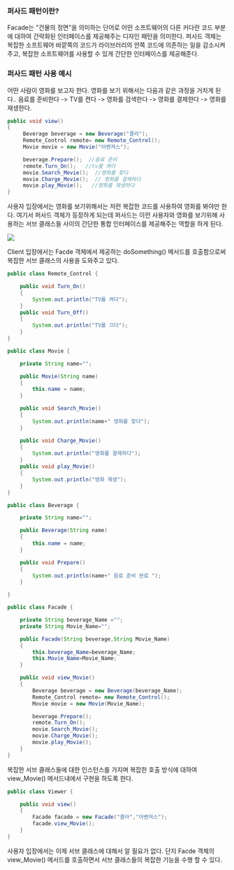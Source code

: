 ### 퍼사드 패턴이란?

Facade는 "건물의 정면"을 의미하는 단어로 어떤 소프트웨어의 다른 커다란 코드 부분에 대하여 간략화된 인터페이스를 제공해주는 디자인 패턴을 의미한다. 퍼사드 객체는 복잡한 소프트웨어 바깥쪽의 코드가 라이브러리의 안쪽 코드에 의존하는 일을 감소시켜 주고, 복잡한 소프트웨어를 사용할 수 있게 간단한 인터페이스를 제공해준다.

### 퍼사드 패턴 사용 예시

어떤 사람이 영화를 보고자 한다. 영화를 보기 위해서는 다음과 같은 과정을 거치게 된다.. 음료를 준비한다 -> TV를 켠다 -> 영화를 검색한다 -> 영화를 결제한다 -> 영화를 재생한다.

```java
public void view()
{
     Beverage beverage = new Beverage("콜라");
     Remote_Control remote= new Remote_Control();
     Movie movie = new Movie("어벤져스");

     beverage.Prepare();  //음료 준비
     remote.Turn_On();   //tv를 켜다
     movie.Search_Movie();  //영화를 찾다
     movie.Charge_Movie();  // 영화를 결제하다
     movie.play_Movie();   //영화를 재생하다
}
```

사용자 입장에서는 영화를 보기위해서는 저런 복잡한 코드를 사용하여 영화를 봐야만 한다. 여기서 퍼사드 객체가 등장하게 되는데 퍼사드는 이런 사용자와 영화를 보기위해 사용하는 서브 클래스들 사이의 간단한 통합 인터페이스를 제공해주는 역할을 하게 된다.

![](https://velog.velcdn.com/images/sanizzang00/post/139dcee4-7e48-4ddb-83fb-ac67dad7c501/image.png)

Client 입장에서는 Facde 객체에서 제공하는 doSomething() 메서드를 호출함으로써 복잡한 서브 클래스의 사용을 도와주고 있다.

```java
public class Remote_Control {

    public void Turn_On()
    {
        System.out.println("TV를 켜다");
    }
    public void Turn_Off()
    {
        System.out.println("TV를 끄다");
    }
}
```

```java
public class Movie {

    private String name="";

    public Movie(String name)
    {
        this.name = name;
    }

    public void Search_Movie()
    {
        System.out.println(name+" 영화를 찾다");
    }

    public void Charge_Movie()
    {
        System.out.println("영화를 결제하다");
    }
    public void play_Movie()
    {
        System.out.println("영화 재생");
    }
}
```

```java
public class Beverage {

    private String name="";

    public Beverage(String name)
    {
        this.name = name;
    }

    public void Prepare()
    {
        System.out.println(name+" 음료 준비 완료 ");
    }

}
```

```java
public class Facade {

    private String beverage_Name ="";
    private String Movie_Name="";

    public Facade(String beverage,String Movie_Name)
    {
        this.beverage_Name=beverage_Name;
        this.Movie_Name=Movie_Name;
    }

    public void view_Movie()
    {
        Beverage beverage = new Beverage(beverage_Name);
        Remote_Control remote= new Remote_Control();
        Movie movie = new Movie(Movie_Name);

        beverage.Prepare();
        remote.Turn_On();
        movie.Search_Movie();
        movie.Charge_Movie();
        movie.play_Movie();
    }
}
```

복잡한 서브 클래스들에 대한 인스턴스를 가지며 복잡한 호출 방식에 대하여 view_Movie() 메서드내에서 구현을 하도록 한다.

```java
public class Viewer {

    public void view()
    {
        Facade facade = new Facade("콜라","어벤져스");
        facade.view_Movie();
    }
}
```

사용자 입장에서는 이제 서브 클래스에 대해서 알 필요가 없다. 단지 Facde 객체의 view_Movie() 메서드를 호출하면서 서브 클래스들의 복잡한 기능을 수행 할 수 있다.
